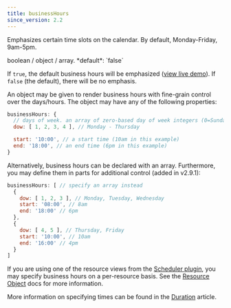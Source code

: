 ```yaml
---
title: businessHours
since_version: 2.2
---
```


Emphasizes certain time slots on the calendar. By default, Monday-Friday, 9am-5pm.

<div class='spec' markdown='1'>
boolean / object / array. *default*: `false`
</div>

If `true`, the default business hours will be emphasized ([view live demo](businessHours-demo)). If `false` (the default), there will be no emphasis.

An object may be given to render business hours with fine-grain control over the days/hours. The object may have any of the following properties:

```js
businessHours: {
  // days of week. an array of zero-based day of week integers (0=Sunday)
  dow: [ 1, 2, 3, 4 ], // Monday - Thursday

  start: '10:00', // a start time (10am in this example)
  end: '18:00', // an end time (6pm in this example)
}
```

Alternatively, business hours can be declared with an array. Furthermore, you may define them in parts for additional control (added in v2.9.1):

```js
businessHours: [ // specify an array instead
  {
    dow: [ 1, 2, 3 ], // Monday, Tuesday, Wednesday
    start: '08:00', // 8am
    end: '18:00' // 6pm
  },
  {
    dow: [ 4, 5 ], // Thursday, Friday
    start: '10:00', // 10am
    end: '16:00' // 4pm
  }
]
```

If you are using one of the resource views from the [Scheduler plugin](scheduler), you may specify business hours on a per-resource basis. See the [Resource Object](resource-object) docs for more information.

More information on specifying times can be found in the [Duration](moment-duration) article.
